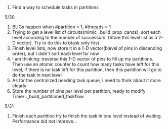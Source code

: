 1. Find a way to schedule tasks in partitions 

5/30
1. BUGs happen when #partition = 1, #threads = 1
2. Trying to get a level list of circuits(mimic \_build\_prop\_cands), sort each level according to the number of successors. (Store this level list as a 2-D vector). Try to do this to btask only first
3. Finish level lists, now store it in a 1-D vector(blevel of pins in discending order), but I didn't sort each level for now
4. I am thinking: traverse this 1-D vector of pins to fill up my partitions. Then use an atomic counter to count how many tasks have left for this level, if there is no task left for this partition, then this partition will go to do the task in next level
5. As for the centralized pending task queue, I need to think about it more clearly
6. Store the number of pins per level per partition, ready to modify Timer::\_build\_partitioned\_taskflow


5/31
1. Finish each partition try to finish the task in one level instead of waiting. Performance did not improve...


